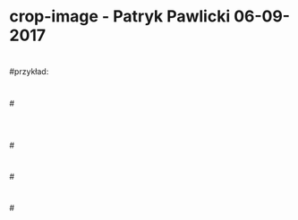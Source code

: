 # crop-image - Patryk Pawlicki 06-09-2017
#
#przykład:
#
#
#<div id="images-area" style="z-index:99;">
#  <img src="images/Screenshot_2.png" alt="" id="img1">
#</div>
#
#<div id="crop-background"></div>
#
#<script>
#    $(document).ready(function () {
#		// podajemy szerokosc i wysokosc wyninanego obszaru
#        #crop.popup('images-area', {width: 250, height: 100});
#                
#    });
#</script>